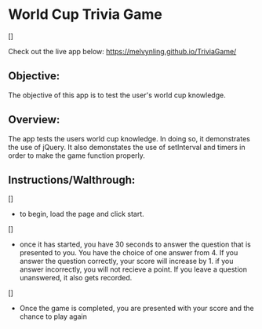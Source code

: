 # World Cup Trivia Game
[]

Check out the live app below: 
https://melvynling.github.io/TriviaGame/

## Objective:
The objective of this app is to test the user's world cup knowledge.

## Overview:
The app tests the users world cup knowledge. In doing so, it demonstrates the use of jQuery. It also demonstates the use of setInterval and timers in order to make the game function properly.

## Instructions/Walthrough:
[]
* to begin, load the page and click start.

[]
* once it has started, you have 30 seconds to answer the question that is presented to you. You have the choice of one answer from 4. If you answer the question correctly, your score will increase by 1. if you answer incorrectly, you will not recieve a point. If you leave a question unanswered, it also gets recorded. 

[]
* Once the game is completed, you are presented with your score and the chance to play again
